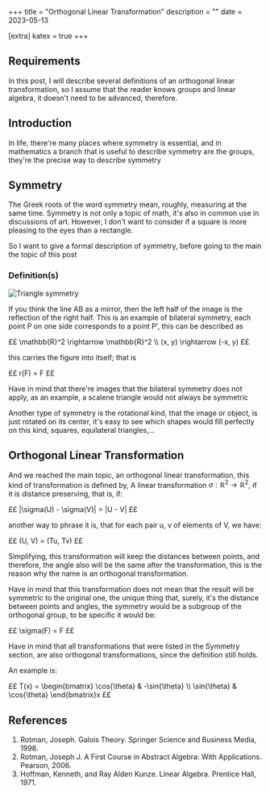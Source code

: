 +++
title = "Orthogonal Linear Transformation"
description = ""
date = 2023-05-13

[extra]
katex = true
+++

## Requirements

In this post, I will describe several definitions of an orthogonal linear
transformation, so I assume that the reader knows groups and linear algebra, it
doesn't need to be advanced, therefore.

## Introduction

In life, there're many places where symmetry is essential, and in
mathematics a branch that is useful to describe symmetry are the groups,
they're the precise way to describe symmetry

## Symmetry

The Greek roots of the word symmetry mean, roughly, measuring at the same time.
Symmetry is not only a topic of math, it's also in common use in discussions of
art. However, I don't want to consider if a square is more pleasing to the eyes
than a rectangle.

So I want to give a formal description of symmetry, before going to the main
the topic of this post

### Definition(s)

![Triangle symmetry](/13052023202513.png)

If you think the line AB as a mirror, then the left half of the image is the
reflection of the right half. This is an example of bilateral symmetry, each
point P on one side corresponds to a point P', this can be described as

££
\mathbb{R}^2 \rightarrow \mathbb{R}^2 \\\\
(x, y) \rightarrow (-x, y)
££

this carries the figure into itself; that is

££
r(F) = F
££

Have in mind that there're images that the bilateral symmetry does not apply,
as an example, a scalene triangle would not always be symmetric

Another type of symmetry is the rotational kind, that the image or object, is
just rotated on its center, it's easy to see which shapes would fill perfectly
on this kind, squares, equilateral triangles,...

## Orthogonal Linear Transformation

And we reached the main topic, an orthogonal linear transformation, this kind
of transformation is defined by, A linear transformation $\sigma : \mathbb{R}^2
\rightarrow \mathbb{R}^2$, if it is distance preserving, that is, if:

££
|\sigma(U) - \sigma(V)| = |U - V|
££


another way to phrase it is, that for each pair u, v of elements of V, we have:

££
(U, V) = (Tu, Tv)
££

Simplifying, this transformation will keep the distances between points, and
therefore, the angle also will be the same after the transformation, this is
the reason why the name is an orthogonal transformation.

Have in mind that this transformation does not mean that the result will be
symmetric to the original one, the unique thing that, surely, it's the distance
between points and angles, the symmetry would be a subgroup of the orthogonal
group, to be specific it would be:

££
\sigma(F) = F
££

Have in mind that all transformations that were listed in the Symmetry section,
are also orthogonal transformations, since the definition still holds.

An example is:

££
T(x) = \begin{bmatrix}
\cos{\theta} & -\sin{\theta} \\\\
\sin{\theta} & \cos{\theta}
\end{bmatrix}x
££

## References

1. Rotman, Joseph. Galois Theory. Springer Science and Business Media, 1998.
2. Rotman, Joseph J. A First Course in Abstract Algebra: With Applications. Pearson, 2006.
3. Hoffman, Kenneth, and Ray Alden Kunze. Linear Algebra. Prentice Hall, 1971.
